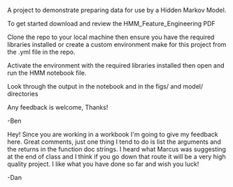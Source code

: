 A project to demonstrate preparing data for use by a Hidden Markov Model.

To get started download and review the HMM_Feature_Engineering PDF

Clone the repo to your local machine then ensure you have the required libraries installed or create a custom environment make for this project from the .yml file in the repo.

Activate the environment with the required libraries installed then open and run the HMM notebook file.

Look through the output in the notebook and in the figs/ and model/ directories

Any feedback is welcome, Thanks!

-Ben

Hey!
Since you are working in a workbook I'm going to give my feedback here.
Great comments, just one thing I tend to do is list the arguments and the returns in the function doc strings.
I heard what Marcus was suggesting at the end of class and I think if you go down that route it will be a very high quality project.
I like what you have done so far and wish you luck!

-Dan
